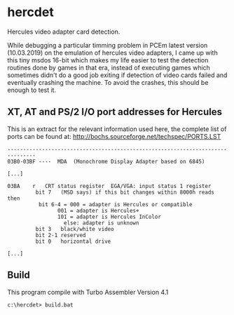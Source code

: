 # hercdet

Hercules video adapter card detection.

While debugging a particular timming problem in PCEm latest version
(10.03.2019) on the emulation of hercules video adapters, I came up with
this tiny msdos 16-bit which makes my life easier to test the detection
routines done by games in that era, instead of executing games which sometimes
didn't do a good job exiting if detection of video cards failed and eventually crashing the machine. 
To avoid the crashes, this should be enough to test it.

## XT, AT and PS/2 I/O port addresses for Hercules

This is an extract for the relevant information used here,
the complete list of ports can be found at:
http://bochs.sourceforge.net/techspec/PORTS.LST

```
-------------------------------------------------------------------------------
03B0-03BF ----	MDA  (Monochrome Display Adapter based on 6845)

[...]

03BA	r	CRT status register	 EGA/VGA: input status 1 register
		 bit 7	 (MSD says) if this bit changes within 8000h reads then
		  bit 6-4 = 000 = adapter is Hercules or compatible
			    001 = adapter is Hercules+
			    101 = adapter is Hercules InColor
				  else: adapter is unknown
		 bit 3	 black/white video
		 bit 2-1 reserved
		 bit 0	 horizontal drive

[...]

```


## Build

This program compile with Turbo Assembler Version 4.1
```
c:\hercdet> build.bat
```


